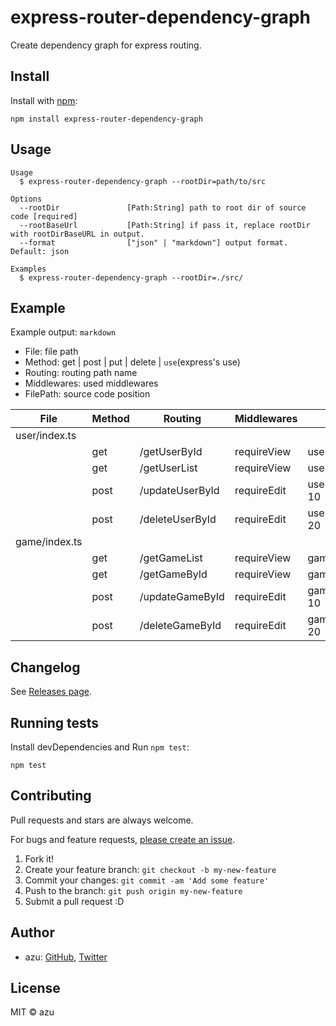 # express-router-dependency-graph

Create dependency graph for express routing.

## Install

Install with [npm](https://www.npmjs.com/):

    npm install express-router-dependency-graph

## Usage

    Usage
      $ express-router-dependency-graph --rootDir=path/to/src
 
    Options
      --rootDir               [Path:String] path to root dir of source code [required]
      --rootBaseUrl           [Path:String] if pass it, replace rootDir with rootDirBaseURL in output.
      --format                ["json" | "markdown"] output format. Default: json

    Examples
      $ express-router-dependency-graph --rootDir=./src/

## Example

Example output: `markdown`

- File: file path
- Method: get | post | put | delete | `use`(express's use)
- Routing: routing path name
- Middlewares: used middlewares
- FilePath: source code position

| File                                     | Method | Routing                                          | Middlewares                                                                                                                                 | FilePath                                         |
| ---------------------------------------- | ------ | ------------------------------------------------ | ------------------------------------------------------------------------------------------------------------------------------------------- | ------------------------------------------------ |
| user/index.ts                            |        |                                                  |                                                                                                                                             |                                                  |
|                                          | get    | /getUserById                                     | requireView                                                                                                                              | user/index.ts#L1-3                           |
|                                          | get    | /getUserList                                     | requireView                                                                                                                              | user/index.ts#L4-6                         |
|                                          | post   | /updateUserById                                      | requireEdit                                                                                                                              | user/index.ts#L8-10                          |
|                                          | post   | /deleteUserById                                  | requireEdit                                                                                                                              | user/index.ts#L12-20                        |
| game/index.ts                       |        |                                                  |                                                                                                                                             |                                                  |
|                                          | get    | /getGameList                                | requireView                                                                                                                              | game/index.ts#L1-3                   |
|                                          | get    | /getGameById                                | requireView                                                                                                                              | game/index.ts#L4-6                     |
|                                          | post   | /updateGameById                                 | requireEdit                                                                                                                              | game/index.ts#L8-10                     |
|                                          | post   | /deleteGameById                             | requireEdit                                                                                                                              | game/index.ts#L12-20                   |

## Changelog

See [Releases page](https://github.com/azu/express-router-dependency-graph/releases).

## Running tests

Install devDependencies and Run `npm test`:

    npm test

## Contributing

Pull requests and stars are always welcome.

For bugs and feature requests, [please create an issue](https://github.com/azu/express-router-dependency-graph/issues).

1. Fork it!
2. Create your feature branch: `git checkout -b my-new-feature`
3. Commit your changes: `git commit -am 'Add some feature'`
4. Push to the branch: `git push origin my-new-feature`
5. Submit a pull request :D

## Author

- azu: [GitHub](https://github.com/azu), [Twitter](https://twitter.com/azu_re)

## License

MIT © azu
